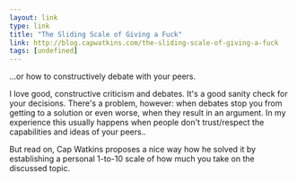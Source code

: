 ```yaml
---
layout: link
type: link
title: "The Sliding Scale of Giving a Fuck"
link: http://blog.capwatkins.com/the-sliding-scale-of-giving-a-fuck
tags: [undefined]
---
```

...or how to constructively debate with your peers.

I love good, constructive criticism and debates. It's a good sanity check for your decisions. There's a problem, however: when debates stop you from getting to a solution or even worse, when they result in an argument. In my experience this usually happens when people don't trust/respect the capabilities and ideas of your peers..

But read on, Cap Watkins proposes a nice way how he solved it by establishing a personal 1-to-10 scale of how much you take on the discussed topic.